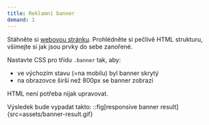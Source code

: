 ```yaml
---
title: Reklamní banner
demand: 1
---
```


Stáhněte si [webovou stránku](assets/zadani-banner.zip). Prohlédněte si pečlivě HTML strukturu, všímejte si jak jsou prvky do sebe zanořené.

Nastavte CSS pro třídu `.banner` tak, aby:

- ve výchozím stavu (=na mobilu) byl banner skrytý
- na obrazovce širší než 800px se banner zobrazí

HTML není potřeba nijak upravovat.

Výsledek bude vypadat takto:
::fig[responsive banner result]{src=assets/banner-result.gif}
